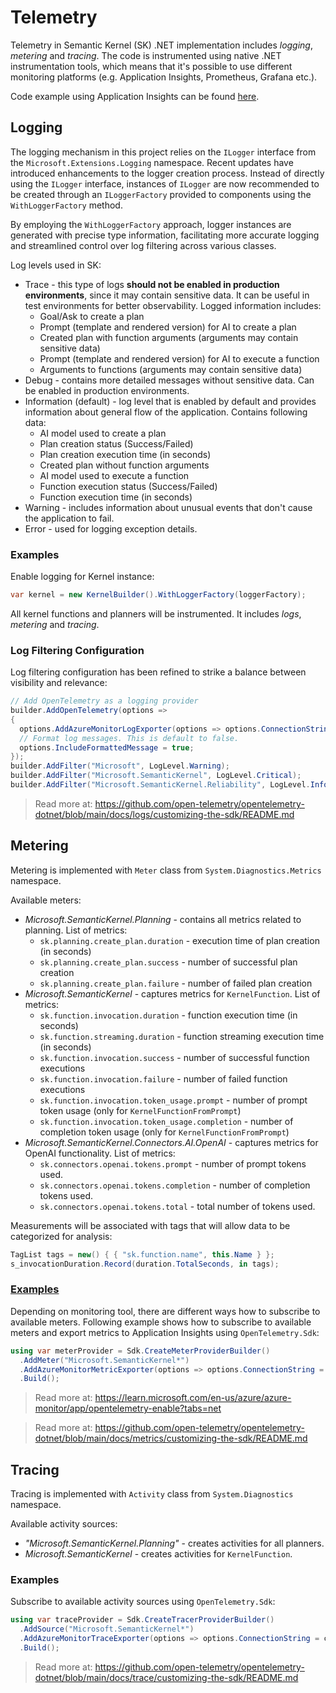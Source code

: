 # Telemetry

Telemetry in Semantic Kernel (SK) .NET implementation includes _logging_, _metering_ and _tracing_.
The code is instrumented using native .NET instrumentation tools, which means that it's possible to use different monitoring platforms (e.g. Application Insights, Prometheus, Grafana etc.).

Code example using Application Insights can be found [here](https://github.com/microsoft/semantic-kernel/blob/main/dotnet/samples/TelemetryExample).

## Logging

The logging mechanism in this project relies on the `ILogger` interface from the `Microsoft.Extensions.Logging` namespace. Recent updates have introduced enhancements to the logger creation process. Instead of directly using the `ILogger` interface, instances of `ILogger` are now recommended to be created through an `ILoggerFactory` provided to components using the `WithLoggerFactory` method.

By employing the `WithLoggerFactory` approach, logger instances are generated with precise type information, facilitating more accurate logging and streamlined control over log filtering across various classes.

Log levels used in SK:

- Trace - this type of logs **should not be enabled in production environments**, since it may contain sensitive data. It can be useful in test environments for better observability. Logged information includes:
  - Goal/Ask to create a plan
  - Prompt (template and rendered version) for AI to create a plan
  - Created plan with function arguments (arguments may contain sensitive data)
  - Prompt (template and rendered version) for AI to execute a function
  - Arguments to functions (arguments may contain sensitive data)
- Debug - contains more detailed messages without sensitive data. Can be enabled in production environments.
- Information (default) - log level that is enabled by default and provides information about general flow of the application. Contains following data:
  - AI model used to create a plan
  - Plan creation status (Success/Failed)
  - Plan creation execution time (in seconds)
  - Created plan without function arguments
  - AI model used to execute a function
  - Function execution status (Success/Failed)
  - Function execution time (in seconds)
- Warning - includes information about unusual events that don't cause the application to fail.
- Error - used for logging exception details.

### Examples

Enable logging for Kernel instance:

```csharp
var kernel = new KernelBuilder().WithLoggerFactory(loggerFactory);
```

All kernel functions and planners will be instrumented. It includes _logs_, _metering_ and _tracing_.

### Log Filtering Configuration

Log filtering configuration has been refined to strike a balance between visibility and relevance:

```csharp
// Add OpenTelemetry as a logging provider
builder.AddOpenTelemetry(options =>
{
  options.AddAzureMonitorLogExporter(options => options.ConnectionString = connectionString);
  // Format log messages. This is default to false.
  options.IncludeFormattedMessage = true;
});
builder.AddFilter("Microsoft", LogLevel.Warning);
builder.AddFilter("Microsoft.SemanticKernel", LogLevel.Critical);
builder.AddFilter("Microsoft.SemanticKernel.Reliability", LogLevel.Information);
```

> Read more at: https://github.com/open-telemetry/opentelemetry-dotnet/blob/main/docs/logs/customizing-the-sdk/README.md

## Metering

Metering is implemented with `Meter` class from `System.Diagnostics.Metrics` namespace.

Available meters:

- _Microsoft.SemanticKernel.Planning_ - contains all metrics related to planning. List of metrics:
  - `sk.planning.create_plan.duration` - execution time of plan creation (in seconds)
  - `sk.planning.create_plan.success` - number of successful plan creation
  - `sk.planning.create_plan.failure` - number of failed plan creation
- _Microsoft.SemanticKernel_ - captures metrics for `KernelFunction`. List of metrics:
  - `sk.function.invocation.duration` - function execution time (in seconds)
  - `sk.function.streaming.duration` - function streaming execution time (in seconds)
  - `sk.function.invocation.success` - number of successful function executions
  - `sk.function.invocation.failure` - number of failed function executions
  - `sk.function.invocation.token_usage.prompt` - number of prompt token usage (only for `KernelFunctionFromPrompt`)
  - `sk.function.invocation.token_usage.completion` - number of completion token usage (only for `KernelFunctionFromPrompt`)
- _Microsoft.SemanticKernel.Connectors.AI.OpenAI_ - captures metrics for OpenAI functionality. List of metrics:
  - `sk.connectors.openai.tokens.prompt` - number of prompt tokens used.
  - `sk.connectors.openai.tokens.completion` - number of completion tokens used.
  - `sk.connectors.openai.tokens.total` - total number of tokens used.

Measurements will be associated with tags that will allow data to be categorized for analysis:

```csharp
TagList tags = new() { { "sk.function.name", this.Name } };
s_invocationDuration.Record(duration.TotalSeconds, in tags);
```

### [Examples](https://github.com/microsoft/semantic-kernel/blob/main/dotnet/samples/TelemetryExample/Program.cs)

Depending on monitoring tool, there are different ways how to subscribe to available meters. Following example shows how to subscribe to available meters and export metrics to Application Insights using `OpenTelemetry.Sdk`:

```csharp
using var meterProvider = Sdk.CreateMeterProviderBuilder()
  .AddMeter("Microsoft.SemanticKernel*")
  .AddAzureMonitorMetricExporter(options => options.ConnectionString = connectionString)
  .Build();
```

> Read more at: https://learn.microsoft.com/en-us/azure/azure-monitor/app/opentelemetry-enable?tabs=net

> Read more at: https://github.com/open-telemetry/opentelemetry-dotnet/blob/main/docs/metrics/customizing-the-sdk/README.md

## Tracing

Tracing is implemented with `Activity` class from `System.Diagnostics` namespace.

Available activity sources:

- _"Microsoft.SemanticKernel.Planning"_ - creates activities for all planners.
- _Microsoft.SemanticKernel_ - creates activities for `KernelFunction`.

### Examples

Subscribe to available activity sources using `OpenTelemetry.Sdk`:

```csharp
using var traceProvider = Sdk.CreateTracerProviderBuilder()
  .AddSource("Microsoft.SemanticKernel*")
  .AddAzureMonitorTraceExporter(options => options.ConnectionString = connectionString)
  .Build();
```

> Read more at: https://github.com/open-telemetry/opentelemetry-dotnet/blob/main/docs/trace/customizing-the-sdk/README.md

